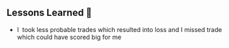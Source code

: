 ## Lessons Learned 🛫

*   I  took less probable trades which resulted into loss and I missed trade which could have scored big for me